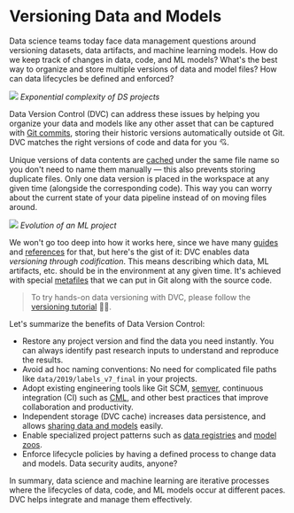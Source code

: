 # Versioning Data and Models

Data science teams today face data management questions around versioning
datasets, data artifacts, and machine learning models. How do we keep track of
changes in data, code, and ML models? What's the best way to organize and store
multiple versions of data and model files? How can data lifecycles be defined
and enforced?

![](/img/data_ver_complex.png) _Exponential complexity of DS projects_

Data Version Control (DVC) can address these issues by helping you organize your
data and models like any other asset that can be captured with
[Git commits](<(https://git-scm.com/book/en/v2/Git-Basics-Recording-Changes-to-the-Repository)>),
storing their historic versions automatically outside ot Git. DVC matches the
right versions of code and data for you 💘.

Unique versions of data contents are
[cached](/doc/user-guide/dvc-files-and-directories#structure-of-the-cache-directory)
under the same file name so you don't need to name them manually — this also
prevents storing duplicate files. Only one data version is placed in the
workspace at any given time (alongside the corresponding code). This way you can
worry about the current state of your data pipeline instead of on moving files
around.

![](/img/ml-pipeline-evolution.png) _Evolution of an ML project_

We won't go too deep into how it works here, since we have many
[guides](/doc/user-guide) and [references](/doc/command-reference) for that, but
here's the gist of it: DVC enables data _versioning through codification_. This
means describing which data, ML artifacts, etc. should be in the environment at
any given time. It's achieved with special
[metafiles](/doc/user-guide/dvc-files-and-directories) that we can put in Git
along with the source code.

> To try hands-on data versioning with DVC, please follow the
> [versioning tutorial](/doc/use-cases/versioning-data-and-model-files/tutorial)
> 👩‍💻.

Let's summarize the benefits of Data Version Control:

- Restore any project version and find the data you need instantly. You can
  always identify past research inputs to understand and reproduce the results.
- Avoid ad hoc naming conventions: No need for complicated file paths like
  `data/2019/labels_v7_final` in your projects.
- Adopt existing engineering tools like Git SCM, [semver](https://semver.org/),
  continuous integration (CI) such as [CML](https://cml.dev/), and other best
  practices that improve collaboration and productivity.
- Independent storage (<abbr>DVC cache</abbr>) increases data persistence, and
  allows [sharing data and models](/doc/use-cases/sharing-data-and-model-files)
  easily.
- Enable specialized project patterns such as
  [data registries](/doc/use-cases/data-registries) and
  [model zoos](/doc/api-reference/open).
- Enforce lifecycle policies by having a defined process to change data and
  models. Data security audits, anyone?

In summary, data science and machine learning are iterative processes where the
lifecycles of data, code, and ML models occur at different paces. DVC helps
integrate and manage them effectively.
